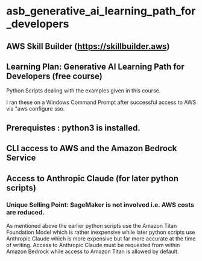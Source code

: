 # asb_generative_ai_learning_path_for_developers
 
## AWS Skill Builder (https://skillbuilder.aws)

## Learning Plan: Generative AI Learning Path for Developers (free course)

Python Scripts dealing with the examples given in this course.

I ran these on a Windows Command Prompt after successful access to AWS via "aws configure sso.

## Prerequistes : 	python3 is installed.
##					CLI access to AWS and the Amazon Bedrock Service
##					Access to Anthropic Claude (for later python scripts)

### Unique Selling Point: SageMaker is not involved i.e. AWS costs are reduced.

As mentioned above the earlier python scripts use the Amazon Titan Foundation Model which is rather inexpensive while later python scripts use Anthropic Claude which is more expensive but far more accurate at the time of writing. Access to Anthropic Claude must be requested from within Amazon Bedrock while access to Amazon Titan is allowed by default.

